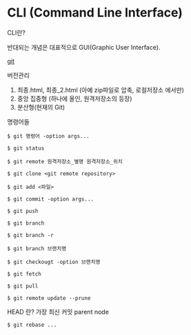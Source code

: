 # CLI (Command Line Interface)

CLI란?

반대되는 개념은 대표적으로 GUI(Graphic User Interface).

[git](https://git-scm.com/)

버전관리
 1. 최종.html, 최종_2.html (아예 zip파일로 압축, 로컬저장소 에서만)
 2. 중앙 집중형 (하나에 올인, 원격저장소의 등장)
 3. 분산형(현재의 Git)

명령어들
 ```
 $ git 명령어 -option args...

 $ git status

 $ git remote 원격저장소_별명 원격저장소_위치

 $ git clone <git remote repository>

 $ git add <파일>

 $ git commit -option args...

 $ git push

 $ git branch

 $ git branch -r

 $ git branch 브랜치명
 
 $ git checkougt -option 브랜치명

 $ git fetch

 $ git pull

 $ git remote update --prune
 ```

 HEAD 란?
 가장 최신 커밋
 parent node
 
 ```
 $ git rebase ...
 ```
